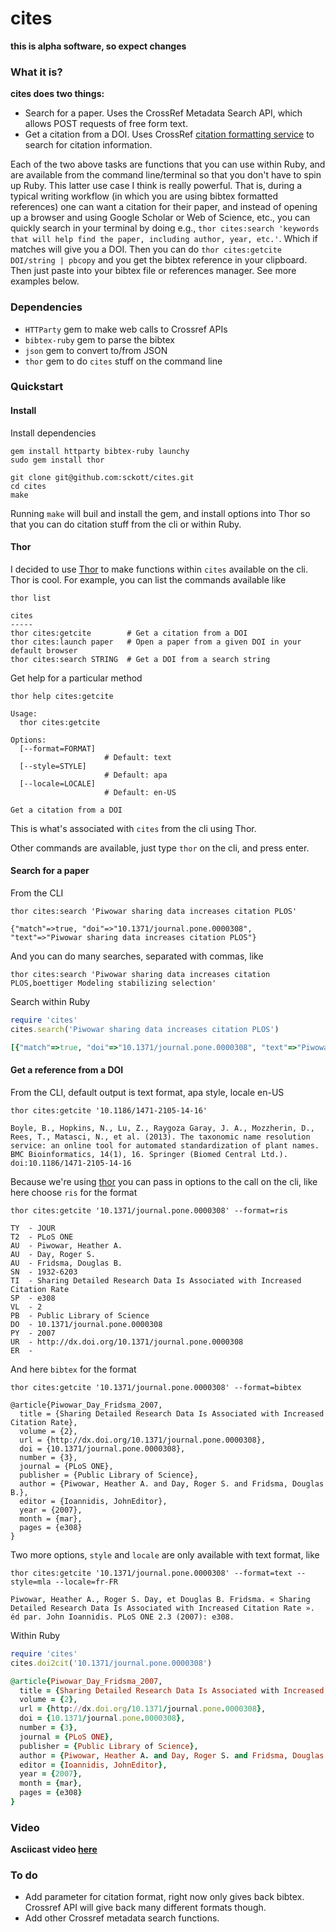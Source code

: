 cites
======

**this is alpha software, so expect changes**

### What it is?  

__cites does two things:__ 

* Search for a paper. Uses the CrossRef Metadata Search API, which allows POST requests of free form text. 
* Get a citation from a DOI. Uses CrossRef [citation formatting service](http://labs.crossref.org/citation-formatting-service/) to search for citation information.

Each of the two above tasks are functions that you can use within Ruby, and are available from the command line/terminal so that you don't have to spin up Ruby. This latter use case I think is really powerful. That is, during a typical writing workflow (in which you are using bibtex formatted references) one can want a citation for their paper, and instead of opening up a browser and using Google Scholar or Web of Science, etc., you can quickly search in your terminal by doing e.g., `thor cites:search 'keywords that will help find the paper, including author, year, etc.'`. Which if matches will give you a DOI. Then you can do `thor cites:getcite DOI/string | pbcopy` and you get the bibtex reference in your clipboard. Then just paste into your bibtex file or references manager. See more examples below.

### Dependencies

* `HTTParty` gem to make web calls to Crossref APIs
* `bibtex-ruby` gem to parse the bibtex
* `json` gem to convert to/from JSON
* `thor` gem to do `cites` stuff on the command line

### Quickstart

#### Install 

Install dependencies

```
gem install httparty bibtex-ruby launchy
sudo gem install thor
```

```
git clone git@github.com:sckott/cites.git
cd cites
make
```

Running `make` will buil and install the gem, and install options into Thor so that you can do citation stuff from the cli or within Ruby. 

#### Thor

I decided to use [Thor](http://whatisthor.com/) to make functions within `cites` available on the cli. Thor is cool. For example, you can list the commands available like

```
thor list
```

```
cites
-----
thor cites:getcite        # Get a citation from a DOI
thor cites:launch paper   # Open a paper from a given DOI in your default browser
thor cites:search STRING  # Get a DOI from a search string
```

Get help for a particular method

```
thor help cites:getcite
```

```
Usage:
  thor cites:getcite

Options:
  [--format=FORMAT]
                     # Default: text
  [--style=STYLE]
                     # Default: apa
  [--locale=LOCALE]
                     # Default: en-US

Get a citation from a DOI
```

This is what's associated with `cites` from the cli using Thor.

Other commands are available, just type `thor` on the cli, and press enter. 

#### Search for a paper 

From the CLI

```
thor cites:search 'Piwowar sharing data increases citation PLOS'
```

```
{"match"=>true, "doi"=>"10.1371/journal.pone.0000308", "text"=>"Piwowar sharing data increases citation PLOS"}
```

And you can do many searches, separated with commas, like

```
thor cites:search 'Piwowar sharing data increases citation PLOS,boettiger Modeling stabilizing selection'
```

Search within Ruby

```ruby
require 'cites'
cites.search('Piwowar sharing data increases citation PLOS')
```

```ruby
[{"match"=>true, "doi"=>"10.1371/journal.pone.0000308", "text"=>"Piwowar sharing data increases citation PLOS"}]=> nil
```

#### Get a reference from a DOI

From the CLI, default output is text format, apa style, locale en-US

```
thor cites:getcite '10.1186/1471-2105-14-16'
```

```
Boyle, B., Hopkins, N., Lu, Z., Raygoza Garay, J. A., Mozzherin, D., Rees, T., Matasci, N., et al. (2013). The taxonomic name resolution service: an online tool for automated standardization of plant names. BMC Bioinformatics, 14(1), 16. Springer (Biomed Central Ltd.). doi:10.1186/1471-2105-14-16
```

Because we're using [thor](http://whatisthor.com/) you can pass in options to the call on the cli, like here choose `ris` for the format

```
thor cites:getcite '10.1371/journal.pone.0000308' --format=ris
```

```
TY  - JOUR
T2  - PLoS ONE
AU  - Piwowar, Heather A.
AU  - Day, Roger S.
AU  - Fridsma, Douglas B.
SN  - 1932-6203
TI  - Sharing Detailed Research Data Is Associated with Increased Citation Rate
SP  - e308
VL  - 2
PB  - Public Library of Science
DO  - 10.1371/journal.pone.0000308
PY  - 2007
UR  - http://dx.doi.org/10.1371/journal.pone.0000308
ER  -
```

And here `bibtex` for the format

```
thor cites:getcite '10.1371/journal.pone.0000308' --format=bibtex
```

```
@article{Piwowar_Day_Fridsma_2007,
  title = {Sharing Detailed Research Data Is Associated with Increased Citation Rate},
  volume = {2},
  url = {http://dx.doi.org/10.1371/journal.pone.0000308},
  doi = {10.1371/journal.pone.0000308},
  number = {3},
  journal = {PLoS ONE},
  publisher = {Public Library of Science},
  author = {Piwowar, Heather A. and Day, Roger S. and Fridsma, Douglas B.},
  editor = {Ioannidis, JohnEditor},
  year = {2007},
  month = {mar},
  pages = {e308}
}
```

Two more options, `style` and `locale` are only available with text format, like

```
thor cites:getcite '10.1371/journal.pone.0000308' --format=text --style=mla --locale=fr-FR
```

```
Piwowar, Heather A., Roger S. Day, et Douglas B. Fridsma. « Sharing Detailed Research Data Is Associated with Increased Citation Rate ». éd par. John Ioannidis. PLoS ONE 2.3 (2007): e308.
```

Within Ruby

```ruby
require 'cites'
cites.doi2cit('10.1371/journal.pone.0000308')
```

```ruby
@article{Piwowar_Day_Fridsma_2007,
  title = {Sharing Detailed Research Data Is Associated with Increased Citation Rate},
  volume = {2},
  url = {http://dx.doi.org/10.1371/journal.pone.0000308},
  doi = {10.1371/journal.pone.0000308},
  number = {3},
  journal = {PLoS ONE},
  publisher = {Public Library of Science},
  author = {Piwowar, Heather A. and Day, Roger S. and Fridsma, Douglas B.},
  editor = {Ioannidis, JohnEditor},
  year = {2007},
  month = {mar},
  pages = {e308}
}
```

### Video

__Asciicast video [here](http://asciinema.org/a/7040)__

### To do

* Add parameter for citation format, right now only gives back bibtex. Crossref API will give back many different formats though. 
* Add other Crossref metadata search functions. 
